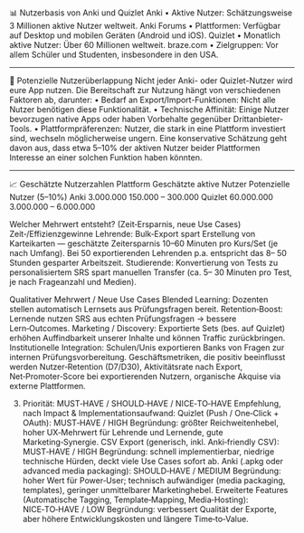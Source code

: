 📊 Nutzerbasis von Anki und Quizlet
Anki
•	Aktive Nutzer: Schätzungsweise 3 Millionen aktive Nutzer weltweit. Anki Forums
•	Plattformen: Verfügbar auf Desktop und mobilen Geräten (Android und iOS).
Quizlet
•	Monatlich aktive Nutzer: Über 60 Millionen weltweit. braze.com
•	Zielgruppen: Vor allem Schüler und Studenten, insbesondere in den USA.
________________________________________
🔄 Potenzielle Nutzerüberlappung
Nicht jeder Anki- oder Quizlet-Nutzer wird eure App nutzen. Die Bereitschaft zur Nutzung hängt von verschiedenen Faktoren ab, darunter:
•	Bedarf an Export/Import-Funktionen: Nicht alle Nutzer benötigen diese Funktionalität.
•	Technische Affinität: Einige Nutzer bevorzugen native Apps oder haben Vorbehalte gegenüber Drittanbieter-Tools.
•	Plattformpräferenzen: Nutzer, die stark in eine Plattform investiert sind, wechseln möglicherweise ungern.
Eine konservative Schätzung geht davon aus, dass etwa 5–10% der aktiven Nutzer beider Plattformen Interesse an einer solchen Funktion haben könnten.
________________________________________
📈 Geschätzte Nutzerzahlen
Plattform	Geschätzte aktive Nutzer	Potenzielle Nutzer (5–10%)
Anki	3.000.000	150.000 – 300.000
Quizlet	60.000.000	3.000.000 – 6.000.000

Welcher Mehrwert entsteht? (Zeit‑Ersparnis, neue Use Cases)
Zeit‑/Effizienzgewinne
Lehrende: Bulk‑Export spart Erstellung von Karteikarten — geschätzte Zeitersparnis 10–60
Minuten pro Kurs/Set (je nach Umfang). Bei 50 exportierenden Lehrenden p.a. entspricht das 8–
50 Stunden gesparter Arbeitszeit.
Studierende: Konvertierung von Tests zu personalisiertem SRS spart manuellen Transfer (ca. 5–
30 Minuten pro Test, je nach Frageanzahl und Medien).

Qualitativer Mehrwert / Neue Use Cases
Blended Learning: Dozenten stellen automatisch Lernsets aus Prüfungsfragen bereit.
Retention‑Boost: Lernende nutzen SRS aus echten Prüfungsfragen → bessere Lern‑Outcomes.
Marketing / Discovery: Exportierte Sets (bes. auf Quizlet) erhöhen Auffindbarkeit unserer
Inhalte und können Traffic zurückbringen.
Institutionelle Integration: Schulen/Unis exportieren Banks von Fragen zur internen
Prüfungsvorbereitung.
Geschäftsmetriken, die positiv beeinflusst werden
Nutzer‑Retention (D7/D30), Aktivitätsrate nach Export, Net‑Promoter‑Score bei exportierenden
Nutzern, organische Akquise via externe Plattformen.

3) Priorität: MUST‑HAVE / SHOULD‑HAVE / NICE‑TO‑HAVE
Empfehlung, nach Impact & Implementationsaufwand:
Quizlet (Push / One‑Click + OAuth): MUST‑HAVE / HIGH
Begründung: größter Reichweitenhebel, hoher UX‑Mehrwert für Lehrende und Lernende, gute
Marketing‑Synergie.
CSV Export (generisch, inkl. Anki‑friendly CSV): MUST‑HAVE / HIGH
Begründung: schnell implementierbar, niedrige technische Hürden, deckt viele Use Cases sofort
ab.
Anki (.apkg oder advanced media packaging): SHOULD‑HAVE / MEDIUM
Begründung: hoher Wert für Power‑User; technisch aufwändiger (media packaging, templates),
geringer unmittelbarer Marketinghebel.
Erweiterte Features (Automatische Tagging, Template‑Mapping, Media‑Hosting):
NICE‑TO‑HAVE / LOW
Begründung: verbessert Qualität der Exporte, aber höhere Entwicklungskosten und längere
Time‑to‑Value.


